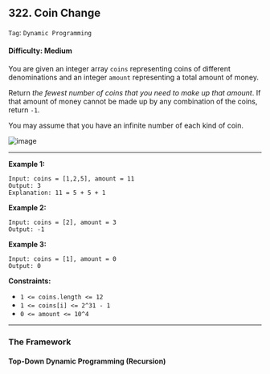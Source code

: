 ## 322. Coin Change

```Tag```: ```Dynamic Programming```

#### Difficulty: Medium

You are given an integer array ```coins``` representing coins of different denominations and an integer ```amount``` representing a total amount of money.

Return _the fewest number of coins that you need to make up that amount_. If that amount of money cannot be made up by any combination of the coins, return ```-1```.

You may assume that you have an infinite number of each kind of coin.

![image](https://user-images.githubusercontent.com/35042430/219496083-ecd8bd2a-d754-42ba-975e-fb06820b9d4c.png)

---

__Example 1:__
```
Input: coins = [1,2,5], amount = 11
Output: 3
Explanation: 11 = 5 + 5 + 1
```

__Example 2:__
```
Input: coins = [2], amount = 3
Output: -1
```

__Example 3:__
```
Input: coins = [1], amount = 0
Output: 0
```

__Constraints:__

- ```1 <= coins.length <= 12```
- ```1 <= coins[i] <= 2^31 - 1```
- ```0 <= amount <= 10^4```

---

### The Framework

#### Top-Down Dynamic Programming (Recursion)

```Python

```

